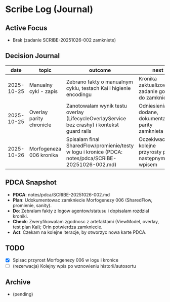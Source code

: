 ﻿# Scribe Log (Journal)

## Active Focus
- Brak (zadanie SCRIBE-20251026-002 zamkniete)

## Decision Journal
| date | topic | outcome | next |
|------|-------|---------|------|
| 2025-10-25 | Manualny cykl - zapis | Zebrano fakty o manualnym cyklu, testach Kai i higienie encodingu | Kronika zaktualizowana, zadanie gotowe do zamkniecia |
| 2025-10-25 | Overlay parity chronicle | Zanotowalam wynik testu overlay (LifecycleOverlayService bez crashy) i kontekst guard rails | Odniesienia dodane, dokumentacja parity zamknieta |
| 2025-10-26 | Morfogeneza 006 kronika | Spisalam final SharedFlow/promienie/testy w logu i kronice (PDCA: notes/pdca/SCRIBE-20251026-002.md) | Oczekiwac na kolejne przyrosty przed następnym wpisem |

## PDCA Snapshot
- **PDCA**: notes/pdca/SCRIBE-20251026-002.md
- **Plan**: Udokumentowac zamkniecie Morfogenezy 006 (SharedFlow, promienie, sanity).
- **Do**: Zebralam fakty z logow agentow/statusu i dopisalam rozdzial kroniki.
- **Check**: Zweryfikowalam zgodnosc z artefaktami (ViewModel, overlay, test plan Kai); Orin potwierdza zamkniecie.
- **Act**: Czekam na kolejne iteracje, by otworzyc nowa karte PDCA.

## TODO
- [x] Spisac przyrost Morfogenezy 006 w logu i kronice
- [ ] (rezerwacja) Kolejny wpis po wznowieniu historii/autosortu

## Archive
- (pending)
